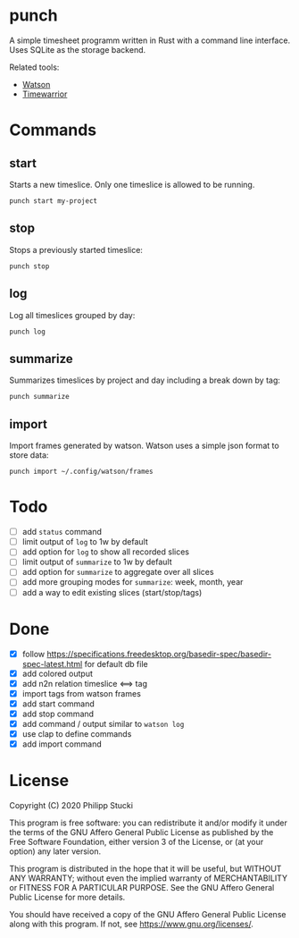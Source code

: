 # punch

A simple timesheet programm written in Rust with a command line interface. Uses SQLite as the storage backend.

Related tools:

- [Watson](https://github.com/TailorDev/Watson)
- [Timewarrior](https://timewarrior.net/)

# Commands

## start

Starts a new timeslice. Only one timeslice is allowed to be running.

`punch start my-project`

## stop

Stops a previously started timeslice:

`punch stop`

## log

Log all timeslices grouped by day:

`punch log`

## summarize

Summarizes timeslices by project and day including a break down by tag:

`punch summarize`

## import

Import frames generated by watson. Watson uses a simple json format to store data:

`punch import ~/.config/watson/frames`

# Todo

- [ ] add `status` command
- [ ] limit output of `log` to 1w by default
- [ ] add option for `log` to show all recorded slices
- [ ] limit output of `summarize` to 1w by default
- [ ] add option for `summarize` to aggregate over all slices
- [ ] add more grouping modes for `summarize`: week, month, year
- [ ] add a way to edit existing slices (start/stop/tags)

# Done

- [x] follow https://specifications.freedesktop.org/basedir-spec/basedir-spec-latest.html for default db file
- [x] add colored output
- [x] add n2n relation timeslice <==> tag
- [x] import tags from watson frames
- [x] add start command
- [x] add stop command
- [x] add command / output similar to `watson log`
- [x] use clap to define commands
- [x] add import command

# License

Copyright (C) 2020 Philipp Stucki

This program is free software: you can redistribute it and/or modify
it under the terms of the GNU Affero General Public License as published
by the Free Software Foundation, either version 3 of the License, or
(at your option) any later version.

This program is distributed in the hope that it will be useful,
but WITHOUT ANY WARRANTY; without even the implied warranty of
MERCHANTABILITY or FITNESS FOR A PARTICULAR PURPOSE. See the
GNU Affero General Public License for more details.

You should have received a copy of the GNU Affero General Public License
along with this program. If not, see <https://www.gnu.org/licenses/>.

